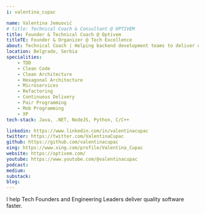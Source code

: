 ```yaml
---
i: valentina_cupac

name: Valentina Jemuović
# title: Technical Coach & Consultant @ OPTIVEM
title: Founder & Technical Coach @ Optivem
titleTE: Founder & Organizer @ Tech Excellence
about: Technical Coach | Helping backend development teams to deliver quality software faster with TDD, Clean Architecture & Clean Code | Helping Engineering Leaders build a culture of Technical Excellence
location: Belgrade, Serbia
specialities:
    - TDD
    - Clean Code
    - Clean Architecture
    - Hexagonal Architecture
    - Microservices
    - Refactoring
    - Continuous Delivery
    - Pair Programming
    - Mob Programming
    - XP
tech-stack: Java, .NET, NodeJS, Python, C/C++

linkedin: https://www.linkedin.com/in/valentinacupac
twitter: https://twitter.com/ValentinaCupac
github: https://github.com/valentinacupac
xing: https://www.xing.com/profile/Valentina_Cupac
website: https://optivem.com/
youtube: https://www.youtube.com/@valentinacupac
podcast:
medium:
substack:
blog:
---
```


I help Tech Founders and Engineering Leaders deliver quality software faster.

<!-- ---
i:

name:
title:
about:
location:
specialities:
    -
    -
tech-stack:

linkedin:
twitter:
github:
xing:
website:
youtube:
podcast:
medium:
substack:
blog:
--- -->

